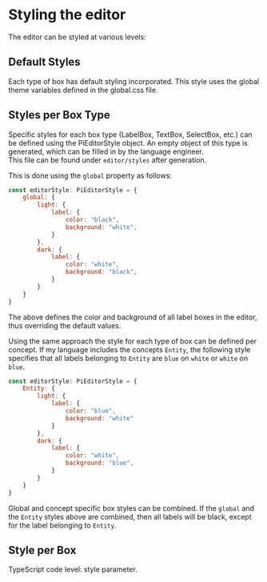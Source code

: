 # Styling the editor

The editor can be styled at various levels:

## Default Styles
Each type of box has default styling incorporated.
This style uses the global theme variables defined in the global.css file.

## Styles per Box Type
Specific styles for each box type (LabelBox, TextBox, SelectBox, etc.) can be defined using the PiEditorStyle object. 
An empty object of this type is generated, which can be filled in by the language engineer.  
This file can  be found under `editor/styles` after generation.

This is done using the `global` property as follows:

```javascript
const editorStyle: PiEditorStyle = {
    global: {
        light: {
            label: {
                color: "black",
                background: "white",
            }
        },
        dark: {
            label: {
                color: "white",
                background: "black",
            }
        }
    }
}
```
The above defines the color and background of all label boxes in the editor, thus overriding the default values.

Using the same approach the style for each type of box can be defined per concept. 
If my language includes the concepts `Entity`, the following style specifies that all labels belonging
to `Entity` are `blue` on `white` or `white` on `blue`.

```javascript
const editorStyle: PiEditorStyle = {
    Entity: {
        light: {
            label: {
                color: "blue",
                background: "white"
            }
        },
        dark: {
            label: {
                color: "white",
                background: "blue",
            }
        }
    }
}
```

Global and concept specific box styles can be combined.
If the `global` and the `Entity` styles above are combined, then all labels will be black,
except for the label belonging to `Entity`. 

## Style per Box

TypeScript code level: style parameter.
